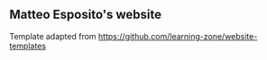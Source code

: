 ## Matteo Esposito's website

Template adapted from https://github.com/learning-zone/website-templates
